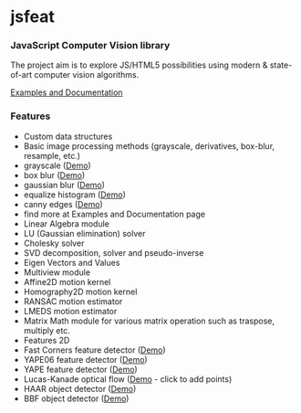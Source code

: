 jsfeat
======

### JavaScript Computer Vision library ###

The project aim is to explore JS/HTML5 possibilities using modern & state-of-art computer vision algorithms.

[Examples and Documentation](http://inspirit.github.com/jsfeat/)

### Features ###

* Custom data structures
* Basic image processing methods (grayscale, derivatives, box-blur, resample, etc.)
 * grayscale ([Demo](http://inspirit.github.com/jsfeat/sample_grayscale.html))
 * box blur ([Demo](http://inspirit.github.com/jsfeat/sample_boxblur.html))
 * gaussian blur ([Demo](http://inspirit.github.com/jsfeat/sample_gaussblur.html))
 * equalize histogram ([Demo](http://inspirit.github.com/jsfeat/sample_equalize_hist.html))
 * canny edges ([Demo](http://inspirit.github.com/jsfeat/sample_canny_edge.html))
 * find more at Examples and Documentation page
* Linear Algebra module
 * LU (Gaussian elimination) solver
 * Cholesky solver
 * SVD decomposition, solver and pseudo-inverse
 * Eigen Vectors and Values
* Multiview module
 * Affine2D motion kernel
 * Homography2D motion kernel
 * RANSAC motion estimator
 * LMEDS motion estimator
* Matrix Math module for various matrix operation such as traspose, multiply etc.
* Features 2D
 * Fast Corners feature detector ([Demo](http://inspirit.github.com/jsfeat/sample_fast_corners.html))
 * YAPE06 feature detector ([Demo](http://inspirit.github.com/jsfeat/sample_yape06.html))
 * YAPE feature detector ([Demo](http://inspirit.github.com/jsfeat/sample_yape.html))
* Lucas-Kanade optical flow ([Demo](http://inspirit.github.com/jsfeat/sample_oflow_lk.html) - click to add points)
* HAAR object detector ([Demo](http://inspirit.github.com/jsfeat/sample_haar_face.html))
* BBF object detector ([Demo](http://inspirit.github.com/jsfeat/sample_bbf_face.html))
